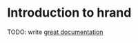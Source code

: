 # Introduction to hrand

TODO: write [great documentation](http://jacobian.org/writing/what-to-write/)
